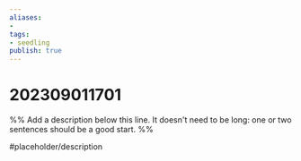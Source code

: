 ```yaml
---
aliases: 
- 
tags:
- seedling
publish: true
---
```


# 202309011701

%% Add a description below this line. It doesn't need to be long: one or two sentences should be a good start. %%

#placeholder/description 
